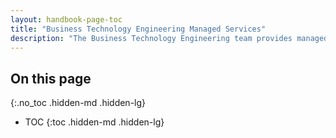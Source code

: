 ```yaml
---
layout: handbook-page-toc
title: "Business Technology Engineering Managed Services"
description: "The Business Technology Engineering team provides managed services for departments that do not have team members for managing their AWS, GCP, or other infrastructure services."
---
```


<link rel="stylesheet" type="text/css" href="/stylesheets/biztech.css" />

## On this page
{:.no_toc .hidden-md .hidden-lg}

- TOC
{:toc .hidden-md .hidden-lg}
